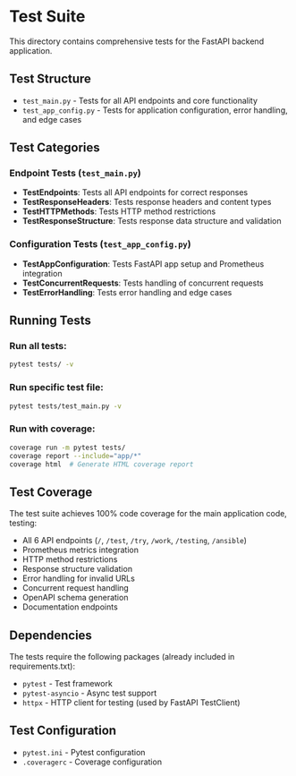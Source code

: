 # Test Suite

This directory contains comprehensive tests for the FastAPI backend application.

## Test Structure

- `test_main.py` - Tests for all API endpoints and core functionality
- `test_app_config.py` - Tests for application configuration, error handling, and edge cases

## Test Categories

### Endpoint Tests (`test_main.py`)
- **TestEndpoints**: Tests all API endpoints for correct responses
- **TestResponseHeaders**: Tests response headers and content types
- **TestHTTPMethods**: Tests HTTP method restrictions
- **TestResponseStructure**: Tests response data structure and validation

### Configuration Tests (`test_app_config.py`)
- **TestAppConfiguration**: Tests FastAPI app setup and Prometheus integration
- **TestConcurrentRequests**: Tests handling of concurrent requests
- **TestErrorHandling**: Tests error handling and edge cases

## Running Tests

### Run all tests:
```bash
pytest tests/ -v
```

### Run specific test file:
```bash
pytest tests/test_main.py -v
```

### Run with coverage:
```bash
coverage run -m pytest tests/
coverage report --include="app/*"
coverage html  # Generate HTML coverage report
```

## Test Coverage

The test suite achieves 100% code coverage for the main application code, testing:

- All 6 API endpoints (`/`, `/test`, `/try`, `/work`, `/testing`, `/ansible`)
- Prometheus metrics integration
- HTTP method restrictions
- Response structure validation
- Error handling for invalid URLs
- Concurrent request handling
- OpenAPI schema generation
- Documentation endpoints

## Dependencies

The tests require the following packages (already included in requirements.txt):
- `pytest` - Test framework
- `pytest-asyncio` - Async test support
- `httpx` - HTTP client for testing (used by FastAPI TestClient)

## Test Configuration

- `pytest.ini` - Pytest configuration
- `.coveragerc` - Coverage configuration